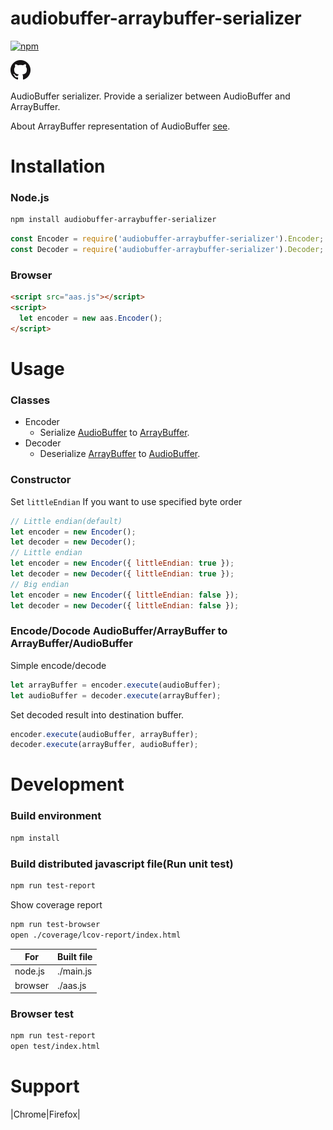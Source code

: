 audiobuffer-arraybuffer-serializer
====

[![npm](https://img.shields.io/npm/v/audiobuffer-arraybuffer-serializer.svg?style=social)](https://www.npmjs.com/package/audiobuffer-arraybuffer-serializer)

[![](./img/GitHub-Mark-32px.png)](https://github.com/suzuito/audiobuffer-arraybuffer-serializer)

AudioBuffer serializer.
Provide a serializer between AudioBuffer and ArrayBuffer.

About ArrayBuffer representation of AudioBuffer [see]().

# Installation

### Node.js

```bash
npm install audiobuffer-arraybuffer-serializer
```

```javascript
const Encoder = require('audiobuffer-arraybuffer-serializer').Encoder;
const Decoder = require('audiobuffer-arraybuffer-serializer').Decoder;
```

### Browser

```html
<script src="aas.js"></script>
<script>
  let encoder = new aas.Encoder();
</script>
```

# Usage

### Classes

- Encoder
  - Serialize [AudioBuffer](https://developer.mozilla.org/en-US/docs/Web/API/AudioBuffer) to [ArrayBuffer](https://developer.mozilla.org/en-US/docs/Web/JavaScript/Reference/Global_Objects/ArrayBuffer).
- Decoder
  - Deserialize [ArrayBuffer](https://developer.mozilla.org/en-US/docs/Web/JavaScript/Reference/Global_Objects/ArrayBuffer) to [AudioBuffer](https://developer.mozilla.org/en-US/docs/Web/API/AudioBuffer).

### Constructor

Set ```littleEndian``` If you want to use specified byte order
```javascript
// Little endian(default)
let encoder = new Encoder();
let decoder = new Decoder();
// Little endian
let encoder = new Encoder({ littleEndian: true });
let decoder = new Decoder({ littleEndian: true });
// Big endian
let encoder = new Encoder({ littleEndian: false });
let decoder = new Decoder({ littleEndian: false });
```

### Encode/Docode AudioBuffer/ArrayBuffer to ArrayBuffer/AudioBuffer

Simple encode/decode
```javascript
let arrayBuffer = encoder.execute(audioBuffer);
let audioBuffer = decoder.execute(arrayBuffer);
```

Set decoded result into destination buffer.
```javascript
encoder.execute(audioBuffer, arrayBuffer);
decoder.execute(arrayBuffer, audioBuffer);
```

# Development

### Build environment

```bash
npm install
```

### Build distributed javascript file(Run unit test)

```bash
npm run test-report
```

Show coverage report
```bash
npm run test-browser
open ./coverage/lcov-report/index.html
```

|For|Built file|
|---|---|
|node.js|./main.js|
|browser|./aas.js|

### Browser test

```bash
npm run test-report
open test/index.html
```

# Support

|Chrome|Firefox|
